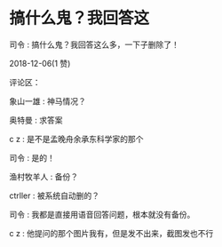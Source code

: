 # 搞什么鬼？我回答这

司令 : 搞什么鬼？我回答这么多，一下子删除了！

2018-12-06(1 赞)

评论区：

象山一雄 : 神马情况？

奥特曼 : 求答案

c z : 是不是孟晚舟余承东科学家的那个

司令 : 是的！

渔村牧羊人 : 备份？

ctrller : 被系统自动删的？

司令 : 我都是直接用语音回答问题，根本就没有备份。

c z : 他提问的那个图片我有，但是发不出来，截图发也不行